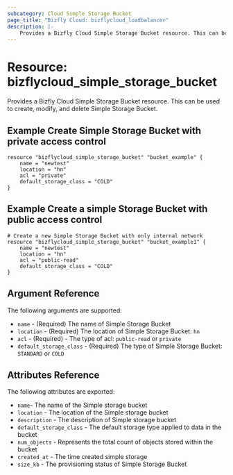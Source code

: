 ```yaml
---
subcategory: Cloud Simple Storage Bucket
page_title: "Bizfly Cloud: bizflycloud_loadbalancer"
description: |-
    Provides a Bizfly Cloud Simple Storage Bucket resource. This can be used to create, modify, and delete Simple Storage Buckets.
---
```


# Resource: bizflycloud_simple_storage_bucket

Provides a Bizfly Cloud Simple Storage Bucket resource. This can be used to create,
modify, and delete Simple Storage Bucket.

## Example Create Simple Storage Bucket with private access control  

```hcl
resource "bizflycloud_simple_storage_bucket" "bucket_example" {
    name = "newtest"
    location = "hn"
    acl = "private"
    default_storage_class = "COLD"
}
```

## Example Create a simple Storage Bucket with public access control

```hcl
# Create a new Simple Storage Bucket with only internal network
resource "bizflycloud_simple_storage_bucket" "bucket_example1" {
    name = "newtest"
    location = "hn"
    acl = "public-read"
    default_storage_class = "COLD"
}
```

## Argument Reference

The following arguments are supported:

-   `name` - (Required) The name of Simple Storage Bucket
-   `location` - (Required) The location of Simple Storage Bucket: `hn`
-   `acl` - (Required) - The type of acl: `public-read` or `private`
-   `default_storage_class` - (Required) The type of Simple Storage Bucket: `STANDARD` or `COLD`

## Attributes Reference

The following attributes are exported:

-   `name`- The name of the Simple storage bucket
-   `location` - The location of the Simple storage bucket
-   `description` - The description of Simple storage bucket
-   `default_storage_class` - The default storage type applied to data in the bucket
-   `num_objects` - Represents the total count of objects stored within the bucket
-   `created_at` - The time created simple storage
-   `size_kb` - The provisioning status of Simple Storage Bucket


